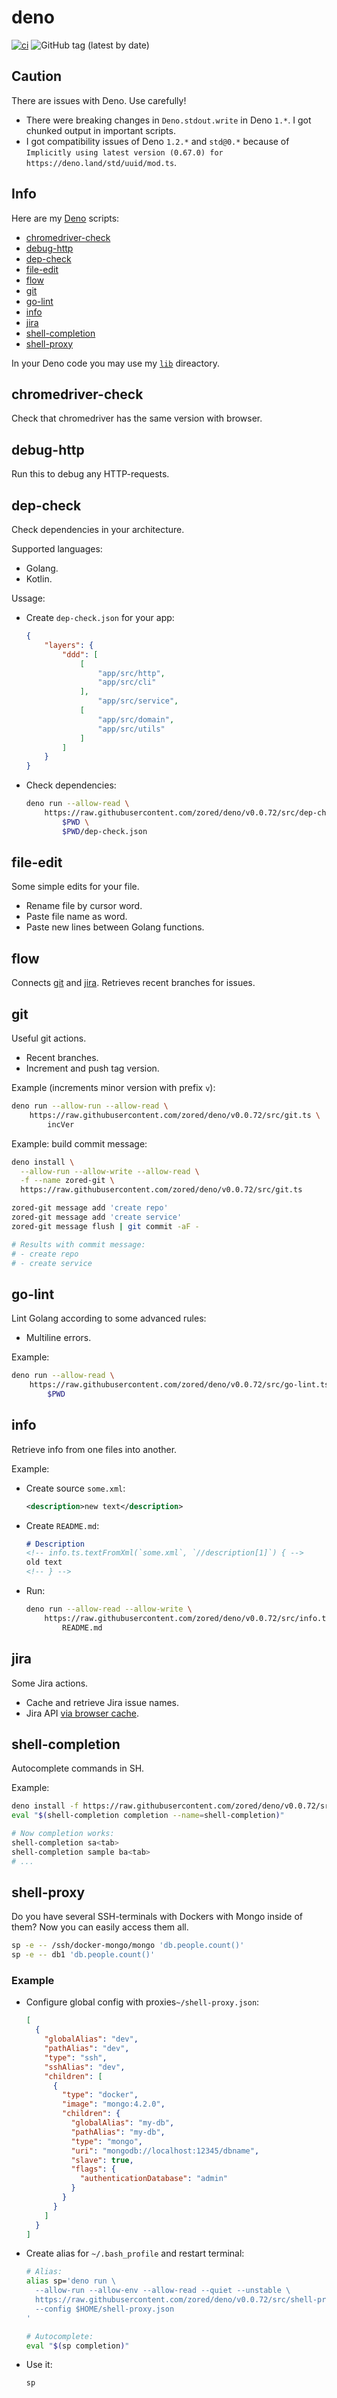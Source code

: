 # deno
[![ci](https://github.com/zored/deno/workflows/ci/badge.svg?branch=master)](https://github.com/zored/deno/actions)
![GitHub tag (latest by date)](https://img.shields.io/github/v/tag/zored/deno)

## Caution
There are issues with Deno. Use carefully!
- There were breaking changes in `Deno.stdout.write` in Deno `1.*`. I got chunked output in important scripts.
- I got compatibility issues of Deno `1.2.*` and `std@0.*` because of `Implicitly using latest version (0.67.0) for https://deno.land/std/uuid/mod.ts`.

## Info
Here are my [Deno](https://deno.land/) scripts:
- [chromedriver-check](#chromedriver-check)
- [debug-http](#debug-http)
- [dep-check](#dep-check)
- [file-edit](#file-edit)
- [flow](#flow)
- [git](#git)
- [go-lint](#go-lint)
- [info](#info)
- [jira](#jira)
- [shell-completion](#shell-completion)
- [shell-proxy](#shell-proxy)

In your Deno code you may use my [`lib`](./src/lib) direactory.

## chromedriver-check
Check that chromedriver has the same version with browser.

## debug-http
Run this to debug any HTTP-requests.

## dep-check
Check dependencies in your architecture.

Supported languages:
- Golang.
- Kotlin.

Ussage:
- Create `dep-check.json` for your app:
    ```json
    {
        "layers": {
            "ddd": [
                [
                    "app/src/http",
                    "app/src/cli"
                ],
                    "app/src/service",
                [
                    "app/src/domain",
                    "app/src/utils"
                ]
            ]
        }
    }
    ```
- Check dependencies:
    ```sh
    deno run --allow-read \
        https://raw.githubusercontent.com/zored/deno/v0.0.72/src/dep-check.ts \
            $PWD \
            $PWD/dep-check.json
    ```

## file-edit
Some simple edits for your file.
- Rename file by cursor word.
- Paste file name as word.
- Paste new lines between Golang functions.

## flow
Connects [git](#git) and [jira](#git). Retrieves recent branches for issues.

## git
Useful git actions.
- Recent branches.
- Increment and push tag version.

Example (increments minor version with prefix `v`):
```sh
deno run --allow-run --allow-read \
    https://raw.githubusercontent.com/zored/deno/v0.0.72/src/git.ts \
	    incVer
```

Example: build commit message:
```sh
deno install \
  --allow-run --allow-write --allow-read \
  -f --name zored-git \
  https://raw.githubusercontent.com/zored/deno/v0.0.72/src/git.ts

zored-git message add 'create repo'
zored-git message add 'create service'
zored-git message flush | git commit -aF -

# Results with commit message:
# - create repo
# - create service
```

## go-lint
Lint Golang according to some advanced rules:
- Multiline errors.

Example:
```sh
deno run --allow-read \
    https://raw.githubusercontent.com/zored/deno/v0.0.72/src/go-lint.ts \
        $PWD
```

## info
Retrieve info from one files into another.

Example:
- Create source `some.xml`:
    ```xml
    <description>new text</description>
    ```
- Create `README.md`:
    ```md
    # Description
    <!-- info.ts.textFromXml(`some.xml`, `//description[1]`) { -->
    old text
    <!-- } -->
    ```
- Run:
    ```sh
    deno run --allow-read --allow-write \
        https://raw.githubusercontent.com/zored/deno/v0.0.72/src/info.ts \
            README.md
    ```

## jira
Some Jira actions.
- Cache and retrieve Jira issue names.
- Jira API [via browser cache](./src/chrome-extension/jira-cookie-sender/README.md).

## shell-completion
Autocomplete commands in SH.

Example:
```sh
deno install -f https://raw.githubusercontent.com/zored/deno/v0.0.72/src/shell-completion.ts
eval "$(shell-completion completion --name=shell-completion)"

# Now completion works:
shell-completion sa<tab>
shell-completion sample ba<tab>
# ...
```

## shell-proxy
Do you have several SSH-terminals with Dockers with Mongo inside of them? Now you can easily access them all.

```bash
sp -e -- /ssh/docker-mongo/mongo 'db.people.count()' 
sp -e -- db1 'db.people.count()' 
```

### Example
- Configure global config with proxies`~/shell-proxy.json`:
    ```json
    [
      {
        "globalAlias": "dev",
        "pathAlias": "dev",
        "type": "ssh",
        "sshAlias": "dev",
        "children": [
          {
            "type": "docker",
            "image": "mongo:4.2.0",
            "children": {
              "globalAlias": "my-db",
              "pathAlias": "my-db",
              "type": "mongo",
              "uri": "mongodb://localhost:12345/dbname",
              "slave": true,
              "flags": {
                "authenticationDatabase": "admin"
              }
            }
          }
        ]
      }
    ]
    ```

- Create alias for `~/.bash_profile` and restart terminal:
    ```bash
    # Alias:
    alias sp='deno run \
      --allow-run --allow-env --allow-read --quiet --unstable \
      https://raw.githubusercontent.com/zored/deno/v0.0.72/src/shell-proxy.ts \
      --config $HOME/shell-proxy.json
    '
  
    # Autocomplete:
    eval "$(sp completion)"
    ```

- Use it:
    ```bash
    sp
    ```
